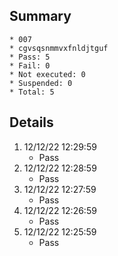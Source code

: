 ## Summary
	* 007
	* cgvsqsnmmvxfnldjtguf
	* Pass: 5
	* Fail: 0
	* Not executed: 0
	* Suspended: 0
	* Total: 5
## Details
1. 12/12/22 12:29:59
	* Pass
2. 12/12/22 12:28:59
	* Pass
3. 12/12/22 12:27:59
	* Pass
4. 12/12/22 12:26:59
	* Pass
5. 12/12/22 12:25:59
	* Pass
